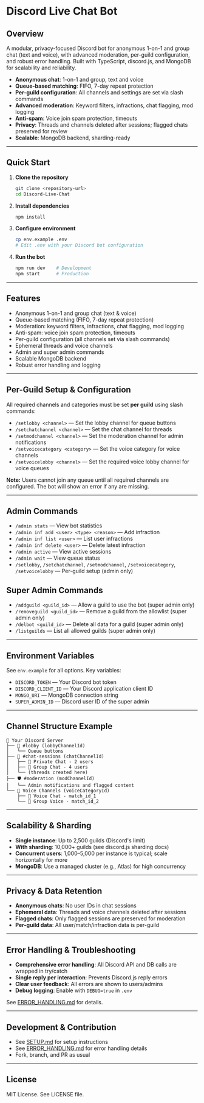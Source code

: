 # Discord Live Chat Bot

## Overview

A modular, privacy-focused Discord bot for anonymous 1-on-1 and group chat (text and voice), with advanced moderation, per-guild configuration, and robust error handling. Built with TypeScript, discord.js, and MongoDB for scalability and reliability.

- **Anonymous chat**: 1-on-1 and group, text and voice
- **Queue-based matching**: FIFO, 7-day repeat protection
- **Per-guild configuration**: All channels and settings are set via slash commands
- **Advanced moderation**: Keyword filters, infractions, chat flagging, mod logging
- **Anti-spam**: Voice join spam protection, timeouts
- **Privacy**: Threads and channels deleted after sessions; flagged chats preserved for review
- **Scalable**: MongoDB backend, sharding-ready

---

## Quick Start

1. **Clone the repository**
   ```bash
   git clone <repository-url>
   cd Discord-Live-Chat
   ```
2. **Install dependencies**
   ```bash
   npm install
   ```
3. **Configure environment**
   ```bash
   cp env.example .env
   # Edit .env with your Discord bot configuration
   ```
4. **Run the bot**
   ```bash
   npm run dev    # Development
   npm start      # Production
   ```

---

## Features

- Anonymous 1-on-1 and group chat (text & voice)
- Queue-based matching (FIFO, 7-day repeat protection)
- Moderation: keyword filters, infractions, chat flagging, mod logging
- Anti-spam: voice join spam protection, timeouts
- Per-guild configuration (all channels set via slash commands)
- Ephemeral threads and voice channels
- Admin and super admin commands
- Scalable MongoDB backend
- Robust error handling and logging

---

## Per-Guild Setup & Configuration

All required channels and categories must be set **per guild** using slash commands:

- `/setlobby <channel>` — Set the lobby channel for queue buttons
- `/setchatchannel <channel>` — Set the chat channel for threads
- `/setmodchannel <channel>` — Set the moderation channel for admin notifications
- `/setvoicecategory <category>` — Set the voice category for voice channels
- `/setvoicelobby <channel>` — Set the required voice lobby channel for voice queues

**Note:** Users cannot join any queue until all required channels are configured. The bot will show an error if any are missing.

---

## Admin Commands

- `/admin stats` — View bot statistics
- `/admin inf add <user> <type> <reason>` — Add infraction
- `/admin inf list <user>` — List user infractions
- `/admin inf delete <user>` — Delete latest infraction
- `/admin active` — View active sessions
- `/admin wait` — View queue status
- `/setlobby`, `/setchatchannel`, `/setmodchannel`, `/setvoicecategory`, `/setvoicelobby` — Per-guild setup (admin only)

## Super Admin Commands

- `/addguild <guild_id>` — Allow a guild to use the bot (super admin only)
- `/removeguild <guild_id>` — Remove a guild from the allowlist (super admin only)
- `/delbot <guild_id>` — Delete all data for a guild (super admin only)
- `/listguilds` — List all allowed guilds (super admin only)

---

## Environment Variables

See `env.example` for all options. Key variables:
- `DISCORD_TOKEN` — Your Discord bot token
- `DISCORD_CLIENT_ID` — Your Discord application client ID
- `MONGO_URI` — MongoDB connection string
- `SUPER_ADMIN_ID` — Discord user ID of the super admin

---

## Channel Structure Example

```
📁 Your Discord Server
├── 📝 #lobby (lobbyChannelId)
│   └── Queue buttons
├── 💬 #chat-sessions (chatChannelId)
│   ├── 🧵 Private Chat - 2 users
│   ├── 🧵 Group Chat - 4 users
│   └── (threads created here)
├── 🛡️ #moderation (modChannelId)
│   └── Admin notifications and flagged content
└── 📁 Voice Channels (voiceCategoryId)
    ├── 🎤 Voice Chat - match_id_1
    └── 🎤 Group Voice - match_id_2
```

---

## Scalability & Sharding

- **Single instance**: Up to 2,500 guilds (Discord's limit)
- **With sharding**: 10,000+ guilds (see discord.js sharding docs)
- **Concurrent users**: 1,000–5,000 per instance is typical; scale horizontally for more
- **MongoDB**: Use a managed cluster (e.g., Atlas) for high concurrency

---

## Privacy & Data Retention

- **Anonymous chats**: No user IDs in chat sessions
- **Ephemeral data**: Threads and voice channels deleted after sessions
- **Flagged chats**: Only flagged sessions are preserved for moderation
- **Per-guild data**: All user/match/infraction data is per-guild

---

## Error Handling & Troubleshooting

- **Comprehensive error handling**: All Discord API and DB calls are wrapped in try/catch
- **Single reply per interaction**: Prevents Discord.js reply errors
- **Clear user feedback**: All errors are shown to users/admins
- **Debug logging**: Enable with `DEBUG=true` in `.env`

See [ERROR_HANDLING.md](ERROR_HANDLING.md) for details.

---

## Development & Contribution

- See [SETUP.md](SETUP.md) for setup instructions
- See [ERROR_HANDLING.md](ERROR_HANDLING.md) for error handling details
- Fork, branch, and PR as usual

---

## License

MIT License. See LICENSE file. 